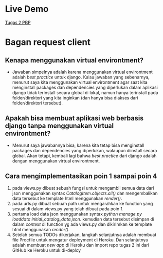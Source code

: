 # Live Demo
[Tugas 2 PBP](link)

# Bagan request client


## Kenapa menggunakan virtual environtment?
- Jawaban simpelnya adalah karena menggunakan virtual environtment adalah _best practice_ untuk django. Kalau jawaban yang sebenarnya, menurut saya kita menggunakan virtual environtment agar saat kita menginstall packages dan dependencies yang diperlukan dalam aplikasi django tidak terinstall secara global di lokal, namun hanya terinstall pada folder/direktori yang kita inginkan (dan hanya bisa diakses dari folder/direktori tersebut).

## Apakah bisa membuat aplikasi web berbasis django tanpa menggunakan virtual environtment?
- Menurut saya jawabannya bisa, karena kita tetap bisa menginstall packages dan dependencies yang diperlukan, walaupun diinstall secara global. Akan tetapi, kembali lagi bahwa _best practice_ dari django adalah dengan menggunakan virtual environtment.

## Cara mengimplementasikan poin 1 sampai poin 4
1. pada views.py dibuat sebuah fungsi untuk mengambil semua data dari json menggunakan syntax _CatalogItem.objects.all()_ dan mengembalikan data tersebut ke template html menggunakan _render()_.
2. pada urls.py dibuat sebuah path untuk mengarahkan ke function yang sesuai di dalam views.py yang telah dibuat pada poin 1.
3. pertama load data json menggunakan syntax *python manage.py loaddata initial_catalog_data.json*. kemudian data tersebut disimpan di dalam _context_ di function yg ada views.py dan dikirimkan ke template html menggunakan _render()_.
4. Setelah semua TODOs dikerjakan, langkah selanjutnya adalah membuat file Procfile untuk mengatur deployment di Heroku. Dan selanjutnya adalah membuat _new app_ di Heroku dan import repo tugas 2 ini dari GitHub ke Heroku untuk di-deploy